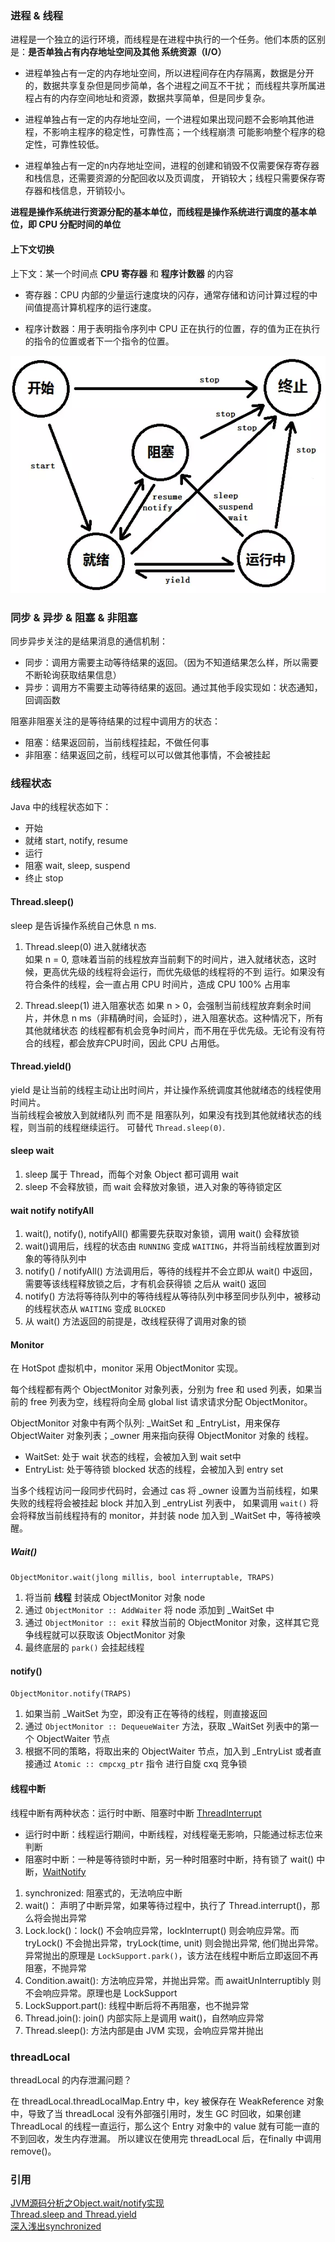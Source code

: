 
### 进程 & 线程

进程是一个独立的运行环境，而线程是在进程中执行的一个任务。他们本质的区别是：__是否单独占有内存地址空间及其他
系统资源（I/O）__

* 进程单独占有一定的内存地址空间，所以进程间存在内存隔离，数据是分开的，数据共享复杂但是同步简单，各个进程之间互不干扰；
而线程共享所属进程占有的内存空间地址和资源，数据共享简单，但是同步复杂。

* 进程单独占有一定的内存地址空间，一个进程如果出现问题不会影响其他进程，不影响主程序的稳定性，可靠性高；一个线程崩溃
可能影响整个程序的稳定性，可靠性较低。

* 进程单独占有一定的n内存地址空间，进程的创建和销毁不仅需要保存寄存器和栈信息，还需要资源的分配回收以及页调度，
开销较大；线程只需要保存寄存器和栈信息，开销较小。

__进程是操作系统进行资源分配的基本单位，而线程是操作系统进行调度的基本单位，即 CPU 分配时间的单位__

#### 上下文切换

上下文：某一个时间点 __CPU 寄存器__ 和 __程序计数器__ 的内容

* 寄存器：CPU 内部的少量运行速度块的闪存，通常存储和访问计算过程的中间值提高计算机程序的运行速度。

* 程序计数器：用于表明指令序列中 CPU 正在执行的位置，存的值为正在执行的指令的位置或者下一个指令的位置。


![](/img/thread-state.webp)

### 同步 & 异步 & 阻塞 & 非阻塞

同步异步关注的是结果消息的通信机制：
* 同步：调用方需要主动等待结果的返回。（因为不知道结果怎么样，所以需要不断轮询获取结果信息）
* 异步：调用方不需要主动等待结果的返回。通过其他手段实现如：状态通知，回调函数

阻塞非阻塞关注的是等待结果的过程中调用方的状态：
* 阻塞：结果返回前，当前线程挂起，不做任何事
* 非阻塞：结果返回之前，线程可以可以做其他事情，不会被挂起


### 线程状态

Java 中的线程状态如下：

* 开始 
* 就绪 start, notify, resume
* 运行 
* 阻塞 wait, sleep, suspend
* 终止 stop

#### Thread.sleep()

sleep 是告诉操作系统自己休息 n ms.

1. Thread.sleep(0) 进入就绪状态  
如果 n = 0, 意味着当前的线程放弃当前剩下的时间片，进入就绪状态，这时候，更高优先级的线程将会运行，而优先级低的线程将的不到
运行。如果没有符合条件的线程，会一直占用 CPU 时间片，造成 CPU 100% 占用率

2. Thread.sleep(1) 进入阻塞状态
如果 n > 0，会强制当前线程放弃剩余时间片，并休息 n ms（非精确时间，会延时），进入阻塞状态。这种情况下，所有其他就绪状态
的线程都有机会竞争时间片，而不用在乎优先级。无论有没有符合的线程，都会放弃CPU时间，因此 CPU 占用低。


#### Thread.yield()

yield 是让当前的线程主动让出时间片，并让操作系统调度其他就绪态的线程使用时间片。  
当前线程会被放入到就绪队列 而不是 阻塞队列，如果没有找到其他就绪状态的线程，则当前的线程继续运行。
可替代 `Thread.sleep(0)`.

#### sleep wait

1. sleep 属于 Thread，而每个对象 Object 都可调用 wait
2. sleep 不会释放锁，而 wait 会释放对象锁，进入对象的等待锁定区


#### wait notify notifyAll

1. wait(), notify(), notifyAll() 都需要先获取对象锁，调用 wait() 会释放锁
2. wait()调用后，线程的状态由 `RUNNING` 变成 `WAITING`，并将当前线程放置到对象的等待队列中
3. notify() / notifyAll() 方法调用后，等待的线程并不会立即从 wait() 中返回，需要等该线程释放锁之后，才有机会获得锁
之后从 wait() 返回
4. notify() 方法将等待队列中的等待线程从等待队列中移至同步队列中，被移动的线程状态从 `WAITING` 变成 `BLOCKED`
5. 从 wait() 方法返回的前提是，改线程获得了调用对象的锁

#### Monitor

在 HotSpot 虚拟机中，monitor 采用 ObjectMonitor 实现。

每个线程都有两个 ObjectMonitor 对象列表，分别为 free 和 used 列表，如果当前的 free 列表为空，线程将向全局 global list 请求请求分配
ObjectMonitor。

ObjectMonitor 对象中有两个队列: _WaitSet 和 _EntryList，用来保存 ObjectWaiter 对象列表；_owner 用来指向获得 ObjectMonitor 对象的
线程。
* WaitSet: 处于 wait 状态的线程，会被加入到 wait set中
* EntryList: 处于等待锁 blocked 状态的线程，会被加入到 entry set

当多个线程访问一段同步代码时，会通过 cas 将 _owner 设置为当前线程，如果失败的线程将会被挂起 block 并加入到 _entryList 列表中，
如果调用 `wait()` 将会将释放当前线程持有的 monitor，并封装 node 加入到 _WaitSet 中，等待被唤醒。

##### Wait()

`ObjectMonitor.wait(jlong millis, bool interruptable, TRAPS)`

1. 将当前 __线程__ 封装成 ObjectMonitor 对象 node
2. 通过 `ObjectMonitor :: AddWaiter` 将 node 添加到 _WaitSet 中
3. 通过 `ObjectMonitor :: exit` 释放当前的 ObjectMonitor 对象，这样其它竞争线程就可以获取该 ObjectMonitor 对象
4. 最终底层的 `park()` 会挂起线程

#### notify()

`ObjectMonitor.notify(TRAPS)`

1. 如果当前 _WaitSet 为空，即没有正在等待的线程，则直接返回
2. 通过 `ObjectMonitor :: DequeueWaiter` 方法，获取 _WaitSet 列表中的第一个 ObjectWaiter 节点
3. 根据不同的策略，将取出来的 ObjectWaiter 节点，加入到 _EntryList 或者直接通过 `Atomic :: cmpcxg_ptr` 指令
进行自旋 cxq 竞争锁


#### 线程中断

线程中断有两种状态：运行时中断、阻塞时中断 [ThreadInterrupt](/src/Basic/thread/ThreadInterruptWithLock.java)
* 运行时中断：线程运行期间，中断线程，对线程毫无影响，只能通过标志位来判断
* 阻塞时中断：一种是等待锁时中断，另一种时阻塞时中断，持有锁了 wait() 中断，[WaitNotify](/src/Basic/thread/waitnotify/WaitNotify.java)

1. synchronized: 阻塞式的，无法响应中断
2. wait()： 声明了中断异常，如果等待过程中，执行了 Thread.interrupt()，那么将会抛出异常
3. Lock.lock()：lock() 不会响应异常，lockInterrupt() 则会响应异常。而 tryLock() 不会抛出异常，tryLock(time, unit) 则会抛出异常,
他们抛出异常。异常抛出的原理是 `LockSupport.park()`，该方法在线程中断后立即返回不再阻塞，不抛异常
4. Condition.await(): 方法响应异常，并抛出异常。而 awaitUnInterruptibly 则不会响应异常。原理也是 LockSupport
5. LockSupport.part(): 线程中断后将不再阻塞，也不抛异常
6. Thread.join(): join() 内部实际上是调用 wait()，自然响应异常
7. Thread.sleep(): 方法内部是由 JVM 实现，会响应异常并抛出


### threadLocal

threadLocal 的内存泄漏问题？

在 threadLocal.threadLocalMap.Entry 中，key 被保存在 WeakReference 对象中，导致了当 threadLocal 没有外部强引用时，发生
GC 时回收，如果创建 ThreadLocal 的线程一直运行，那么这个 Entry 对象中的 value 就有可能一直的不到回收，发生内存泄漏。
所以建议在使用完 threadLocal 后，在finally 中调用 remove()。

### 引用

[JVM源码分析之Object.wait/notify实现](https://www.jianshu.com/p/f4454164c017)  
[Thread.sleep and Thread.yield](https://www.jianshu.com/p/b65a7eba937d)  
[深入浅出synchronized](https://www.jianshu.com/p/19f861ab749e)
 